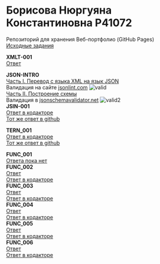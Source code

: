 # Борисова Нюргуяна Константиновна P41072
Репозиторий для хранения Веб-портфолио (GitHub Pages)<br/>
<a href=https://github.com/GossJS/ifmo-2019/tree/tasks-2020-spring>Исходные задания</a><br/>

<b>XMLT-001</b><br/>
<a href=https://github.com/Nyussay/tasks/tree/master/XMLT-001>Ответ</a> <br/>

<b>JSON-INTRO </b><br/>
<a href=https://github.com/Nyussay/tasks/blob/master/JSON/students.json>Часть I. Перевод с языка XML на язык JSON</a> <br/>
Валидация на сайте <a href=jsonlint.com>jsonlint.com</a>
![valid](https://user-images.githubusercontent.com/58169429/78228419-58831e00-74d7-11ea-9aed-487d1bbe5ed0.png)<br/>
<a href=https://github.com/Nyussay/tasks/blob/master/JSON/scheme.json>Часть II. Построение схемы</a> <br/>
Валидация в  <a href=jsonschemavalidator.net>jsonschemavalidator.net</a>
![valid2](https://user-images.githubusercontent.com/58169429/78236872-46a77800-74e3-11ea-9040-69d191134be6.png)<br/>
<b>JSIN-001</b><br/>
<a href=https://kodaktor.ru/32c6fdd_33b74>Ответ в кодакторе</a><br/>
<a href=https://github.com/Nyussay/tasks/blob/master/JSIN/JSIN-001.html>Тот же ответ в github</a><br/>

<b>TERN_001</b><br/>
<a href=https://kodaktor.ru/ternary_352e0>Ответ в кодакторе</a><br/>
<a href=https://github.com/Nyussay/tasks/blob/master/TERN_001.html>Тот же ответ в github</a><br/>


<b>FUNC_001</b><br/>
<a href=#>Ответа пока нет</a> <br/>
<b>FUNC_002</b><br/>
<a href=https://github.com/Nyussay/tasks/blob/master/FUNC/FUNC_002.html>Ответ</a> <br/>
<a href=https://kodaktor.ru/func_e34f6>Ответ в кодакторе</a> <br/>
<b>FUNC_003</b><br/>
<a href=https://github.com/Nyussay/tasks/blob/master/FUNC/FUNC_003.html>Ответ</a> <br/>
<a href=https://kodaktor.ru/func_87435>Ответ в кодакторе</a> <br/>
<b>FUNC_004</b><br/>
<a href=https://github.com/Nyussay/tasks/blob/master/FUNC/FUNC_004.html>Ответ</a> <br/>
<a href=https://kodaktor.ru/func_f107e>Ответ в кодакторе</a> <br/>
<b>FUNC_005</b><br/>
<a href=https://github.com/Nyussay/tasks/blob/master/FUNC/FUNC_005.html>Ответ</a> <br/>
<a href=https://kodaktor.ru/func_934a5>Ответ в кодакторе</a> <br/>
<b>FUNC_006</b><br/>
<a href=https://github.com/Nyussay/tasks/blob/master/FUNC/FUNC_006.html>Ответ</a> <br/>
<a href=https://kodaktor.ru/func_32e89>Ответ в кодакторе</a> <br/>
